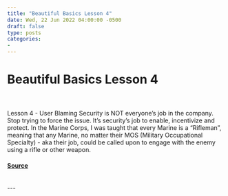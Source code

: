 ```yaml
---
title: "Beautiful Basics Lesson 4"
date: Wed, 22 Jun 2022 04:00:00 -0500
draft: false
type: posts
categories: 
- 
---
```

# Beautiful Basics Lesson 4

<br/>

<br/>
Lesson 4 - User Blaming Security is NOT everyone’s job in the company. Stop trying to force the issue. It’s security’s job to enable, incentivize and protect. In the Marine Corps, I was taught that every Marine is a “Rifleman”, meaning that any Marine, no matter their MOS (Military Occupational Specialty) - aka their job, could be called upon to engage with the enemy using a rifle or other weapon.

#### [Source](https://malicious.link/posts/2022/beautiful-basics-lesson-04/)

<br/>
---
